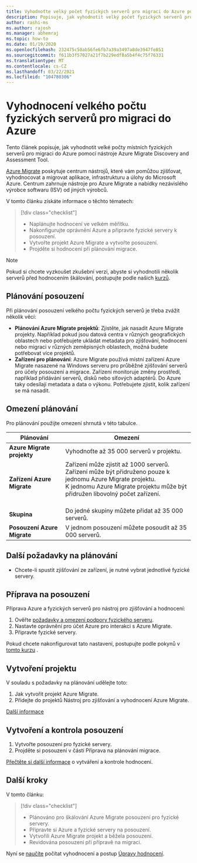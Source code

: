 ```yaml
---
title: Vyhodnoťte velký počet fyzických serverů pro migraci do Azure pomocí Azure Migrate | Microsoft Docs
description: Popisuje, jak vyhodnotit velký počet fyzických serverů pro migraci do Azure pomocí služby Azure Migrate.
author: rashi-ms
ms.author: rajosh
ms.manager: abhemraj
ms.topic: how-to
ms.date: 01/19/2020
ms.openlocfilehash: 232475c50ab56fe6fb7a39a3497a8de3947fe851
ms.sourcegitcommit: f611b3f57027a21f7b229edf8a5b4f4c75f76331
ms.translationtype: MT
ms.contentlocale: cs-CZ
ms.lasthandoff: 03/22/2021
ms.locfileid: "104780306"
---
```

# <a name="assess-large-numbers-of-physical-servers-for-migration-to-azure"></a>Vyhodnocení velkého počtu fyzických serverů pro migraci do Azure

Tento článek popisuje, jak vyhodnotit velké počty místních fyzických serverů pro migraci do Azure pomocí nástroje Azure Migrate Discovery and Assessment Tool.

[Azure Migrate](migrate-services-overview.md) poskytuje centrum nástrojů, které vám pomůžou zjišťovat, vyhodnocovat a migrovat aplikace, infrastrukturu a úlohy do Microsoft Azure. Centrum zahrnuje nástroje pro Azure Migrate a nabídky nezávislého výrobce softwaru (ISV) od jiných výrobců. 


V tomto článku získáte informace o těchto tématech:
> [!div class="checklist"]
> * Naplánujte hodnocení ve velkém měřítku.
> * Nakonfigurujte oprávnění Azure a připravte fyzické servery k posouzení.
> * Vytvořte projekt Azure Migrate a vytvořte posouzení.
> * Projděte si hodnocení při plánování migrace.


> [!NOTE]
> Pokud si chcete vyzkoušet zkušební verzi, abyste si vyhodnotili několik serverů před hodnocením škálování, postupujte podle našich [kurzů](./tutorial-discover-physical.md).

## <a name="plan-for-assessment"></a>Plánování posouzení

Při plánování posouzení velkého počtu fyzických serverů je třeba zvážit několik věcí:

- **Plánování Azure Migrate projektů**: Zjistěte, jak nasadit Azure Migrate projekty. Například pokud jsou datová centra v různých geografických oblastech nebo potřebujete ukládat metadata pro zjišťování, hodnocení nebo migraci v různých zeměpisných oblastech, možná budete potřebovat více projektů.
- **Zařízení pro plánování**: Azure Migrate používá místní zařízení Azure Migrate nasazené na Windows serveru pro průběžné zjišťování serverů pro účely posouzení a migrace. Zařízení monitoruje změny prostředí, například přidávání serverů, disků nebo síťových adaptérů. Do Azure taky odesílají metadata a data o výkonu. Potřebujete zjistit, kolik zařízení se má nasadit.


## <a name="planning-limits"></a>Omezení plánování
 
Pro plánování použijte omezení shrnutá v této tabulce.

**Plánování** | **Omezení**
--- | --- 
**Azure Migrate projekty** | Vyhodnoťte až 35 000 serverů v projektu.
**Zařízení Azure Migrate** | Zařízení může zjistit až 1000 serverů.<br/> Zařízení může být přidruženo pouze k jednomu Azure Migrate projektu.<br/> K jednomu Azure Migrate projektu může být přidružen libovolný počet zařízení. <br/><br/> 
**Skupina** | Do jedné skupiny můžete přidat až 35 000 serverů.
**Posouzení Azure Migrate** | V jednom posouzení můžete posoudit až 35 000 serverů.


## <a name="other-planning-considerations"></a>Další požadavky na plánování

- Chcete-li spustit zjišťování ze zařízení, je nutné vybrat jednotlivé fyzické servery. 

## <a name="prepare-for-assessment"></a>Příprava na posouzení

Příprava Azure a fyzických serverů pro nástroj pro zjišťování a hodnocení:  

1. Ověřte [požadavky a omezení podpory fyzického serveru](migrate-support-matrix-physical.md).
2. Nastavte oprávnění pro účet Azure pro interakci s Azure Migrate.
3. Připravte fyzické servery.

Pokud chcete nakonfigurovat tato nastavení, postupujte podle pokynů v [tomto kurzu](./tutorial-discover-physical.md) .

## <a name="create-a-project"></a>Vytvoření projektu

V souladu s požadavky na plánování udělejte toto:

1. Jak vytvořit projekt Azure Migrate.
2. Přidejte do projektů Nástroj pro zjišťování a vyhodnocení Azure Migrate.

[Další informace](./create-manage-projects.md)

## <a name="create-and-review-an-assessment"></a>Vytvoření a kontrola posouzení

1. Vytvořte posouzení pro fyzické servery.
1. Projděte si posouzení v části Příprava na plánování migrace.

[Přečtěte si další informace](tutorial-assess-physical.md) o vytváření a kontrole hodnocení.
    

## <a name="next-steps"></a>Další kroky

V tomto článku:
 
> [!div class="checklist"] 
> * Plánováno pro škálování Azure Migrate posouzení pro fyzické servery.
> * Připravte si Azure a fyzické servery na posouzení.
> * Vytvořili Azure Migrate projekt a běžela posouzení.
> * Revidována posouzení při přípravě na migraci.

Nyní se [naučíte](concepts-assessment-calculation.md) počítat vyhodnocení a postup [Úpravy hodnocení](how-to-modify-assessment.md).